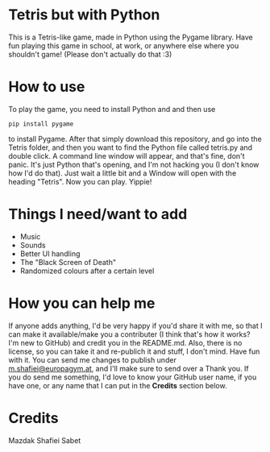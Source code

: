 # Tetris but with Python
This is a Tetris-like game, made in Python using the Pygame library. Have fun playing this game in school, at work, or anywhere else where you shouldn't game! (Please don't actually do that :3)
# How to use
To play the game, you need to install Python and and then use
```
pip install pygame
```
to install Pygame. After that simply download this repository, and go into the Tetris folder, and then you want to find the Python file called tetris.py and double click. A command line window will appear, and that's fine, don't panic. It's just Python that's opening, and I'm not hacking you (I don't know how I'd do that). Just wait a little bit and a Window will open with the heading "Tetris". Now you can play. Yippie! 
# Things I need/want to add
* Music
* Sounds
* Better UI handling
* The "Black Screen of Death"
* Randomized colours after a certain level
# How you can help me
If anyone adds anything, I'd be very happy if you'd share it with me, so that I can make it available/make you a contributer (I think that's how it works? I'm new to GitHub) and credit you in the README.md. Also, there is no license, so you can take it and re-publich it and stuff, I don't mind. Have fun with it.
You can send me changes to publish under m.shafiei@europagym.at, and I'll make sure to send over a Thank you. If you do send me something, I'd love to know your GitHub user name, if you have one, or any name that I can put in the **Credits** section below.
# Credits
Mazdak Shafiei Sabet
